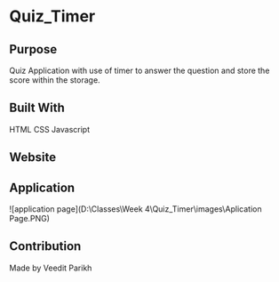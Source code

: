 # Quiz_Timer

## Purpose

Quiz Application with use of timer to answer the question and store the score within the storage.

## Built With

HTML
CSS
Javascript

## Website


## Application
![application page](D:\Classes\Week 4\Quiz_Timer\images\Aplication Page.PNG)

## Contribution

Made by Veedit Parikh